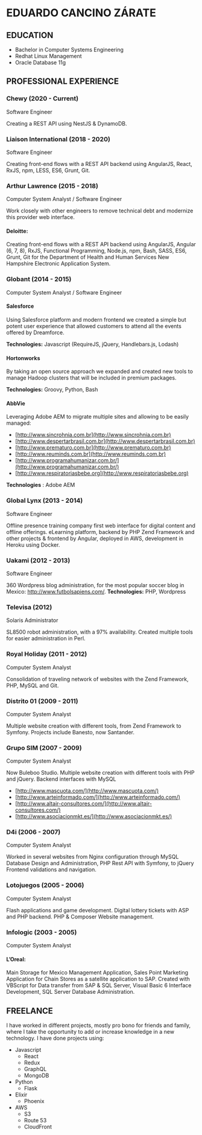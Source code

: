 # EDUARDO CANCINO ZÁRATE

## EDUCATION

- Bachelor in Computer Systems Engineering
- Redhat Linux Management
- Oracle Database 11g

## PROFESSIONAL EXPERIENCE

### Chewy (2020 - Current)

Software Engineer

Creating a REST API using NestJS & DynamoDB.

### Liaison International (2018 - 2020)

Software Engineer

Creating front-end flows with a REST API backend using AngularJS, React, RxJS, npm, LESS, ES6, Grunt, Git.

### Arthur Lawrence (2015 - 2018)

Computer System Analyst / Software Engineer

Work closely with other engineers to remove technical debt and modernize this provider web interface.

#### Deloitte: 
Creating front-end flows with a REST API backend using AngularJS, Angular (6, 7, 8), RxJS, Functional Programming, Node.js, npm, Bash, SASS, ES6, Grunt, Git for the Department of Health and Human Services New Hampshire Electronic Application System.

### Globant (2014 - 2015)
Computer System Analyst / Software Engineer

#### Salesforce 
Using Salesforce platform and modern frontend we created a simple but potent user experience that allowed customers to attend all the events offered by Dreamforce. 

**Technologies:** Javascript (RequireJS, jQuery, Handlebars.js, Lodash)
      
#### Hortonworks 
By taking an open source approach we expanded and created new tools to manage Hadoop clusters that will be included in premium packages.

**Technologies:** Groovy, Python, Bash

#### AbbVie 
Leveraging Adobe AEM to migrate multiple sites and allowing to be easily managed:
- [http://www.sincrohnia.com.br](http://www.sincrohnia.com.br)
- [http://www.despertarbrasil.com.br](http://www.despertarbrasil.com.br)
- [http://www.prematuro.com.br](http://www.prematuro.com.br)
- [http://www.reuminds.com.br](http://www.reuminds.com.br)
- [http://www.programahumanizar.com.br/](http://www.programahumanizar.com.br/)
- [http://www.respiratoriasbebe.org](http://www.respiratoriasbebe.org)

**Technologies** : Adobe AEM

### Global Lynx (2013 - 2014)
Software Engineer

Offline presence training company first web interface for digital content and offline offerings. eLearning platform, backend by PHP Zend Framework​ and other projects & frontend by Angular, deployed in AWS, development in Heroku using Docker.

### Uakami (2012 - 2013)
Software Engineer

360 Wordpress blog administration, for the most popular soccer blog in Mexico: http://www.futbolsapiens.com/.
**Technologies:** PHP, Wordpress

### Televisa (2012)
Solaris Administrator

SL8500 robot administration, with a 97% availability. Created multiple tools for easier administration in Perl.

### Royal Holiday (2011 - 2012)
Computer System Analyst

Consolidation of traveling network of websites with the Zend Framework, PHP, MySQL and Git.

### Distrito 01 (2009 - 2011)
Computer System Analyst

Multiple website creation with different tools, from Zend Framework to Symfony.
Projects include Banesto, now Santander.

### Grupo SIM (2007 - 2009)
Computer System Analyst

Now Buleboo Studio. Multiple website creation with different tools with PHP and jQuery. Backend interfaces with MySQL
- [http://www.mascuota.com/](http://www.mascuota.com/)
- [http://www.arteinformado.com/](http://www.arteinformado.com/)
- [http://www.altair-consultores.com/](http://www.altair-consultores.com/)
- [http://www.asociacionmkt.es/](http://www.asociacionmkt.es/)

### D4i (2006 - 2007)
Computer System Analyst

Worked in several websites from Nginx configuration through MySQL Database Design and Administration, PHP Rest API with Symfony, to jQuery Frontend validations and navigation.

### Lotojuegos (2005 - 2006)
Computer System Analyst

Flash applications and game development. Digital lottery tickets with ASP and PHP backend. PHP & Composer Website management.

### Infologic (2003 - 2005)
Computer System Analyst

#### L’Oreal:
Main Storage for Mexico Management Application, Sales Point Marketing Application for Chain Stores as a satellite application to SAP. Created with VBScript for Data transfer from SAP & SQL Server, Visual Basic 6 Interface Development, SQL Server Database Administration.

## FREELANCE

I have worked in different projects, mostly pro bono for friends and family, where I
take the opportunity to add or increase knowledge in a new technology.
I have done projects using:

- Javascript
  - React
  - Redux
  - GraphQL
  - MongoDB
- Python
  - Flask
- Elixir
  - Phoenix
- AWS
  - S3
  - Route 53
  - CloudFront

